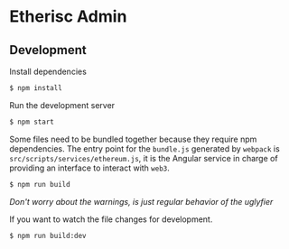 # Etherisc Admin

## Development

Install dependencies

```bash
$ npm install
```

Run the development server
```bash
$ npm start
```

Some files need to be bundled together because they require npm dependencies. The entry point for the `bundle.js` generated by `webpack` is `src/scripts/services/ethereum.js`, it is the Angular service in charge of providing an interface to interact with `web3`.

```bash
$ npm run build
```

_Don't worry about the warnings, is just regular behavior of the uglyfier_

If you want to watch the file changes for development.

```bash
$ npm run build:dev
```
